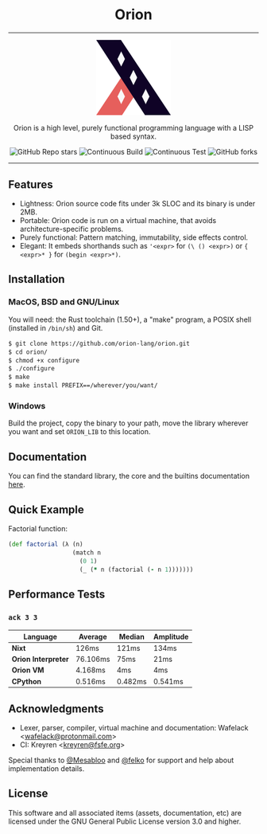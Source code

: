 <div align="center">

Orion
=====

---

  <img width="150px" src="assets/orion-logo.png">

  Orion is a high level, purely functional programming language with a LISP based syntax.

  ![GitHub Repo stars](https://img.shields.io/github/stars/orion-lang/orion?color=%2320272c&style=for-the-badge)
  ![Continuous Build](https://img.shields.io/github/workflow/status/orion-lang/orion/Continuous%20Build?style=for-the-badge)
  ![Continuous Test](https://img.shields.io/github/workflow/status/orion-lang/orion/Continuous%20Test?label=TEST&style=for-the-badge)
  ![GitHub forks](https://img.shields.io/github/forks/orion-lang/orion?color=%232c2120&style=for-the-badge)

</div>

---

Features
--------

- Lightness: Orion source code fits under 3k SLOC and its binary is under 2MB.
- Portable: Orion code is run on a virtual machine, that avoids architecture-specific problems.
- Purely functional: Pattern matching, immutability, side effects control.
- Elegant: It embeds shorthands such as `'<expr>` for `(\ () <expr>)` or `{ <expr>* }` for `(begin <expr>*)`.


Installation
------------

### MacOS, BSD and GNU/Linux

You will need: the Rust toolchain (1.50+), a "make" program, a POSIX shell (installed in `/bin/sh`) and Git.

```bash
$ git clone https://github.com/orion-lang/orion.git
$ cd orion/
$ chmod +x configure
$ ./configure
$ make
$ make install PREFIX==/wherever/you/want/
```

### Windows

Build the project, copy the binary to your path, move the library wherever you want and set `ORION_LIB` to this location.

Documentation
-------------

You can find the standard library, the core and the builtins documentation [here](docs/).

Quick Example
-------------

Factorial function:

```clojure
(def factorial (λ (n)
				  (match n
				    (0 1)
					(_ (* n (factorial (- n 1)))))))
```

Performance Tests
-----------------

### `ack 3 3`

|       Language       | Average|Median |Amplitude|
|----------------------|--------|-------|---------|
|       **Nixt**       |  126ms | 121ms |  134ms  |
|**Orion Interpreter** |76.106ms| 75ms  |   21ms  |
|     **Orion VM**     | 4.168ms|  4ms  |   4ms   |   
|      **CPython**     | 0.516ms|0.482ms| 0.541ms |


Acknowledgments
---------------

* Lexer, parser, compiler, virtual machine and documentation: Wafelack \<wafelack@protonmail.com>
* CI: Kreyren \<kreyren@fsfe.org>

Special thanks to [@Mesabloo](https://github.com/mesabloo) and [@felko](https://github.com/felko) for support and help about implementation details.

License
-------

This software and all associated items (assets, documentation, etc) are licensed under the GNU General Public License version 3.0 and higher.
